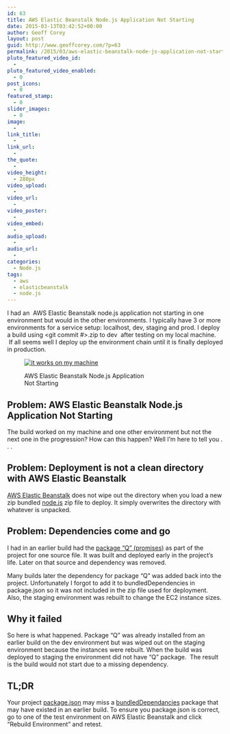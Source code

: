 ```yaml
---
id: 63
title: AWS Elastic Beanstalk Node.js Application Not Starting
date: 2015-03-13T03:42:52+00:00
author: Geoff Corey
layout: post
guid: http://www.geoffcorey.com/?p=63
permalink: /2015/03/aws-elastic-beanstalk-node-js-application-not-starting/
pluto_featured_video_id:
  - 
pluto_featured_video_enabled:
  - 0
post_icons:
  - 0
featured_stamp:
  - 0
slider_images:
  - 0
image:
  - 
link_title:
  - 
link_url:
  - 
the_quote:
  - 
video_height:
  - 280px
video_upload:
  - 
video_url:
  - 
video_poster:
  - 
video_embed:
  - 
audio_upload:
  - 
audio_url:
  - 
categories:
  - Node.js
tags:
  - aws
  - elasticbeanstalk
  - node.js
---
```

I had an  AWS Elastic Beanstalk node.js application not starting in one environment but would in the other environments. I typically have 3 or more environments for a service setup: localhost, dev, staging and prod. I deploy a build using <git commit #>.zip to dev  after testing on my local machine.  If all seems well I deploy up the environment chain until it is finally deployed in production.<figure id="attachment_70" style="width: 300px" class="wp-caption alignright">

[<img class="size-medium wp-image-70" src="http://i1.wp.com/www.geoffcorey.com/wp-content/uploads/2015/03/works-on-my-machine-300x196.jpg?fit=300%2C196" alt="it works on my machine" data-recalc-dims="1" />](http://i2.wp.com/www.geoffcorey.com/wp-content/uploads/2015/03/works-on-my-machine-e1426944703435.jpg)<figcaption class="wp-caption-text">AWS Elastic Beanstalk Node.js Application Not Starting</figcaption></figure> 

## Problem: AWS Elastic Beanstalk Node.js Application Not Starting

The build worked on my machine and one other environment but not the next one in the progression? How can this happen? Well I&#8217;m here to tell you . . .

## Problem: Deployment is not a clean directory with AWS Elastic Beanstalk

<a title="Deploying AWS Elastic Beanstalk Applications in Node.js Using EB CLI and Git" href="http://docs.aws.amazon.com/elasticbeanstalk/latest/dg/create_deploy_nodejs.html" target="_blank">AWS Elastic Beanstalk</a> does not wipe out the directory when you load a new zip bundled <a title="node.js org" href="http://nodejs.org" target="_blank">node.js</a> zip file to deploy. It simply overwrites the directory with whatever is unpacked.

## Problem: Dependencies come and go

I had in an earlier build had the <a title="A library for promises (CommonJS/Promises/A,B,D)" href="https://www.npmjs.com/package/q" target="_blank">package &#8220;Q&#8221; (promises)</a> as part of the project for one source file. It was built and deployed early in the project&#8217;s life. Later on that source and dependency was removed.

Many builds later the dependency for package &#8220;Q&#8221; was added back into the project. Unfortunately I forgot to add it to bundledDependencies in package.json so it was not included in the zip file used for deployment. Also, the staging environment was rebuilt to change the EC2 instance sizes.

## Why it failed

So here is what happened. Package &#8220;Q&#8221; was already installed from an earlier build on the dev environment but was wiped out on the staging environment because the instances were rebuilt. When the build was deployed to staging the environment did not have &#8220;Q&#8221; package.  The result is the build would not start due to a missing dependency.

## TL;DR

Your project <a title="Specifics of npm's package.json handling" href="https://docs.npmjs.com/files/package.json" target="_blank">package.json</a> may miss a <a title="Array of package names that will be bundled when publishing the package" href="https://docs.npmjs.com/files/package.json#bundleddependencies" target="_blank">bundledDependancies</a> package that may have existed in an earlier build. To ensure you package.json is correct, go to one of the test environment on AWS Elastic Beanstalk and click &#8220;Rebuild Environment&#8221; and retest.

<div class="changetip_tipme_button" data-bid="z6jSWK7HBe4QYAMzwXSbHQ" data-uid="kZJeSKkyNFLTcR9hhZcRyH">
</div>